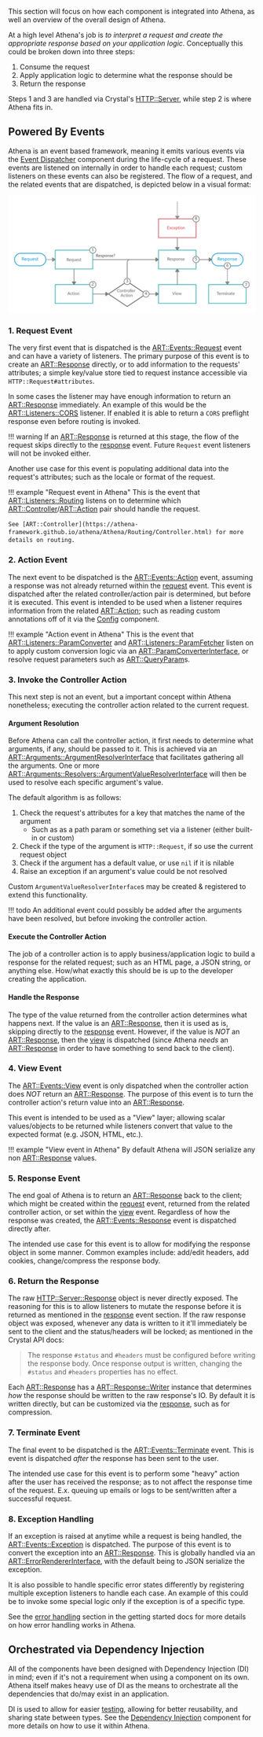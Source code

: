This section will focus on how each component is integrated into Athena, as well an overview of the overall design of Athena.

At a high level Athena's job is *to interpret a request and create the appropriate response based on your application logic*.  Conceptually this could be broken down into three steps:

1. Consume the request
2. Apply application logic to determine what the response should be
3. Return the response

Steps 1 and 3 are handled via Crystal's [HTTP::Server](https://crystal-lang.org/api/HTTP/Server.html), while step 2 is where Athena fits in.

## Powered By Events

Athena is an event based framework, meaning it emits various events via the [Event Dispatcher](./event_dispatcher.md) component during the life-cycle of a request.  These events are listened on internally in order to handle each request; custom listeners on these events can also be registered.  The flow of a request, and the related events that are dispatched, is depicted below in a visual format:

![High Level Request Life-cycle Flow](../img/Athena.png)

### 1. Request Event

The very first event that is dispatched is the [ART::Events::Request](https://athena-framework.github.io/athena/Athena/Routing/Events/Request.html) event and can have a variety of listeners.  The primary purpose of this event is to create an [ART::Response](https://athena-framework.github.io/athena/Athena/Routing/Response.html) directly, or to add information to the requests' attributes; a simple key/value store tied to request instance accessible via `HTTP::Request#attributes`.

In some cases the listener may have enough information to return an [ART::Response](https://athena-framework.github.io/athena/Athena/Routing/Response.html) immediately.  An example of this would be the [ART::Listeners::CORS](https://athena-framework.github.io/athena/Athena/Routing/Listeners/CORS.html) listener.  If enabled it is able to return a `CORS` preflight response even before routing is invoked.

!!! warning
    If an [ART::Response](https://athena-framework.github.io/athena/Athena/Routing/Response.html) is returned at this stage, the flow of the request skips directly to the [response](#5-response-event) event.  Future `Request` event listeners will not be invoked either.

Another use case for this event is populating additional data into the request's attributes; such as the locale or format of the request.

!!! example "Request event in Athena"
    This is the event that [ART::Listeners::Routing](https://athena-framework.github.io/athena/Athena/Routing/Listeners/Routing.html) listens on to determine which [ART::Controller](https://athena-framework.github.io/athena/Athena/Routing/Controller.html)/[ART::Action](https://athena-framework.github.io/athena/Athena/Routing/Action.html) pair should handle the request.
    

    See [ART::Controller](https://athena-framework.github.io/athena/Athena/Routing/Controller.html) for more details on routing.

### 2. Action Event

The next event to be dispatched is the [ART::Events::Action](https://athena-framework.github.io/athena/Athena/Routing/Events/Action.html) event, assuming a response was not already returned within the [request](#1-request-event) event.  This event is dispatched after the related controller/action pair is determined, but before it is executed.  This event is intended to be used when a listener requires information from the related [ART::Action](https://athena-framework.github.io/athena/Athena/Routing/Action.html); such as reading custom annotations off of it via the [Config](./config.md) component.

!!! example "Action event in Athena"
    This is the event that [ART::Listeners::ParamConverter](https://athena-framework.github.io/athena/Athena/Routing/Listeners/ParamConverter.html) and [ART::Listeners::ParamFetcher](https://athena-framework.github.io/athena/Athena/Routing/Listeners/ParamFetcher.html) listen on to apply custom conversion logic via an [ART::ParamConverterInterface](https://athena-framework.github.io/athena/Athena/Routing/ParamConverterInterface.html), or resolve request parameters such as [ART::QueryParam](https://athena-framework.github.io/athena/Athena/Routing/QueryParam.html)s.

### 3. Invoke the Controller Action

This next step is not an event, but a important concept within Athena nonetheless; executing the controller action related to the current request.

#### Argument Resolution

Before Athena can call the controller action, it first needs to determine what arguments, if any, should be passed to it.  This is achieved via an [ART::Arguments::ArgumentResolverInterface](https://athena-framework.github.io/athena/Athena/Routing/Arguments/ArgumentResolverInterface.html) that facilitates gathering all the arguments.  One or more [ART::Arguments::Resolvers::ArgumentValueResolverInterface](https://athena-framework.github.io/athena/Athena/Routing/Arguments/Resolvers/ArgumentValueResolverInterface.html) will then be used to resolve each specific argument's value.

The default algorithm is as follows:

1. Check the request's attributes for a key that matches the name of the argument
	* Such as as a path param or something set via a listener (either built-in or custom)
2. Check if the type of the argument is `HTTP::Request`, if so use the current request object
3. Check if the argument has a default value, or use `nil` if it is nilable
4. Raise an exception if an argument's value could be not resolved

Custom `ArgumentValueResolverInterface`s may be created & registered to extend this functionality.

!!! todo
    An additional event could possibly be added after the arguments have been resolved, but before invoking the controller action.

#### Execute the Controller Action

The job of a controller action is to apply business/application logic to build a response for the related request; such as an HTML page, a JSON string, or anything else.  How/what exactly this should be is up to the developer creating the application.

#### Handle the Response

The type of the value returned from the controller action determines what happens next.  If the value is an [ART::Response](https://athena-framework.github.io/athena/Athena/Routing/Response.html), then it is used as is, skipping directly to the [response](#5-response-event) event.  However, if the value is _NOT_ an [ART::Response](https://athena-framework.github.io/athena/Athena/Routing/Response.html), then the [view](#4-view-event) is dispatched (since Athena _needs_ an [ART::Response](https://athena-framework.github.io/athena/Athena/Routing/Response.html) in order to have something to send back to the client).

### 4. View Event

The [ART::Events::View](https://athena-framework.github.io/athena/Athena/Routing/Events/View.html) event is only dispatched when the controller action does _NOT_ return an [ART::Response](https://athena-framework.github.io/athena/Athena/Routing/Response.html).  The purpose of this event is to turn the controller action's return value into an [ART::Response](https://athena-framework.github.io/athena/Athena/Routing/Response.html).

This event is intended to be used as a "View" layer; allowing scalar values/objects to be returned while listeners convert that value to the expected format (e.g. JSON, HTML, etc.).

!!! example "View event in Athena"
    By default Athena will JSON serialize any non [ART::Response](https://athena-framework.github.io/athena/Athena/Routing/Response.html) values.

### 5. Response Event

The end goal of Athena is to return an [ART::Response](https://athena-framework.github.io/athena/Athena/Routing/Response.html) back to the client; which might be created within the [request](#1-request-event) event, returned from the related controller action, or set within the [view](#4-view-event) event.  Regardless of how the response was created, the [ART::Events::Response](https://athena-framework.github.io/athena/Athena/Routing/Events/Response.html) event is dispatched directly after.

The intended use case for this event is to allow for modifying the response object in some manner.  Common examples include: add/edit headers, add cookies, change/compress the response body.

### 6. Return the Response

The raw [HTTP::Server::Response](https://crystal-lang.org/api/HTTP/Server/Response.html) object is never directly exposed.  The reasoning for this is to allow listeners to mutate the response before it is returned as mentioned in the [response](#5-response-event) event section.  If the raw response object was exposed, whenever any data is written to it it'll immediately be sent to the client and the status/headers will be locked; as mentioned in the Crystal API docs:

> The response `#status` and `#headers` must be configured before writing the response body. Once response output is written, changing the `#status` and `#headers` properties has no effect.

Each [ART::Response](https://athena-framework.github.io/athena/Athena/Routing/Response.html) has a [ART::Response::Writer](https://athena-framework.github.io/athena/Athena/Routing/Response/Writer.html) instance that determines _how_ the response should be written to the raw response's IO.  By default it is written directly, but can be customized via the [response](#5-response-event), such as for compression.

### 7. Terminate Event

The final event to be dispatched is the [ART::Events::Terminate](https://athena-framework.github.io/athena/Athena/Routing/Events/Terminate.html) event.  This is event is dispatched _after_ the response has been sent to the user.

The intended use case for this event is to perform some "heavy" action after the user has received the response; as to not affect the response time of the request.  E.x. queuing up emails or logs to be sent/written after a successful request.

### 8. Exception Handling

If an exception is raised at anytime while a request is being handled, the [ART::Events::Exception](https://athena-framework.github.io/athena/Athena/Routing/Events/Exception.html) is dispatched.  The purpose of this event is to convert the exception into an [ART::Response](https://athena-framework.github.io/athena/Athena/Routing/Response.html).  This is globally handled via an [ART::ErrorRendererInterface](https://athena-framework.github.io/athena/Athena/Routing/ErrorRendererInterface.html), with the default being to JSON serialize the exception.

It is also possible to handle specific error states differently by registering multiple exception listeners to handle each case.  An example of this could be to invoke some special logic only if the exception is of a specific type.

See the [error handling](../getting_started/README.md#error-handling) section in the getting started docs for more details on how error handling works in Athena.

## Orchestrated via Dependency Injection

All of the components have been designed with Dependency Injection (DI) in mind; even if it's not a requirement when using a component on its own.  Athena itself makes heavy use of DI as the means to orchestrate all the dependencies that do/may exist in an application.

DI is used to allow for easier [testing](../getting_started/advanced_usage.md#testing), allowing for better reusability, and sharing state between types.  See the [Dependency Injection](./dependency_injection.md) component for more details on how to use it within Athena.
